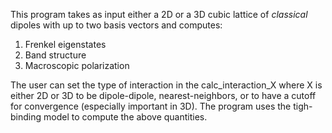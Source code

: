 This program takes as input either a 2D or a 3D cubic lattice of *classical* dipoles with up to two basis vectors and computes:
1. Frenkel eigenstates
2. Band structure
3. Macroscopic polarization

The user can set the type of interaction in the calc_interaction_X where X is either 2D or 3D to be dipole-dipole, nearest-neighbors, or to have a cutoff for convergence (especially important in 3D).
The program uses the tigh-binding model to compute the above quantities.
